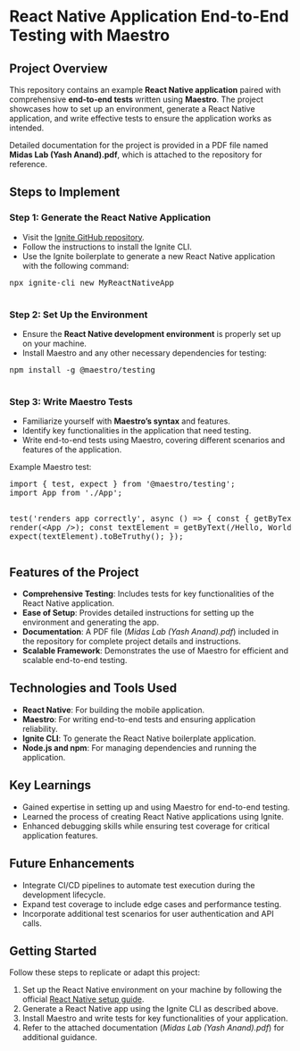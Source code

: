 <h1>React Native Application End-to-End Testing with Maestro</h1>

  <h2>Project Overview</h2>
    <p>
        This repository contains an example <strong>React Native application</strong> paired with comprehensive <strong>end-to-end tests</strong> written using <strong>Maestro</strong>. The project showcases how to set up an environment, generate a React Native application, and write effective tests to ensure the application works as intended. 
    </p>
    <p>
        Detailed documentation for the project is provided in a PDF file named <strong>Midas Lab (Yash Anand).pdf</strong>, which is attached to the repository for reference.
    </p>

  <h2>Steps to Implement</h2>
    <h3>Step 1: Generate the React Native Application</h3>
    <ul>
        <li>Visit the <a href="https://github.com/infinitered/ignite" target="_blank">Ignite GitHub repository</a>.</li>
        <li>Follow the instructions to install the Ignite CLI.</li>
        <li>Use the Ignite boilerplate to generate a new React Native application with the following command:</li>
    </ul>
    <pre>
npx ignite-cli new MyReactNativeApp
    </pre>
    <h3>Step 2: Set Up the Environment</h3>
    <ul>
        <li>Ensure the <strong>React Native development environment</strong> is properly set up on your machine.</li>
        <li>Install Maestro and any other necessary dependencies for testing:</li>
    </ul>
    <pre>
npm install -g @maestro/testing
    </pre>
    <h3>Step 3: Write Maestro Tests</h3>
    <ul>
        <li>Familiarize yourself with <strong>Maestro’s syntax</strong> and features.</li>
        <li>Identify key functionalities in the application that need testing.</li>
        <li>Write end-to-end tests using Maestro, covering different scenarios and features of the application.</li>
    </ul>
    <p>Example Maestro test:</p>
    <pre>
import { test, expect } from '@maestro/testing';
import App from './App';

test('renders app correctly', async () => {
    const { getByText } = render(&lt;App /&gt;);
    const textElement = getByText(/Hello, World!/i);
    expect(textElement).toBeTruthy();
});
    </pre>
    <h2>Features of the Project</h2>
    <ul>
        <li><strong>Comprehensive Testing</strong>: Includes tests for key functionalities of the React Native application.</li>
        <li><strong>Ease of Setup</strong>: Provides detailed instructions for setting up the environment and generating the app.</li>
        <li><strong>Documentation</strong>: A PDF file (<em>Midas Lab (Yash Anand).pdf</em>) included in the repository for complete project details and instructions.</li>
        <li><strong>Scalable Framework</strong>: Demonstrates the use of Maestro for efficient and scalable end-to-end testing.</li>
    </ul>
    <h2>Technologies and Tools Used</h2>
    <ul>
        <li><strong>React Native</strong>: For building the mobile application.</li>
        <li><strong>Maestro</strong>: For writing end-to-end tests and ensuring application reliability.</li>
        <li><strong>Ignite CLI</strong>: To generate the React Native boilerplate application.</li>
        <li><strong>Node.js and npm</strong>: For managing dependencies and running the application.</li>
    </ul>
    <h2>Key Learnings</h2>
    <ul>
        <li>Gained expertise in setting up and using Maestro for end-to-end testing.</li>
        <li>Learned the process of creating React Native applications using Ignite.</li>
        <li>Enhanced debugging skills while ensuring test coverage for critical application features.</li>
    </ul>
    <h2>Future Enhancements</h2>
    <ul>
        <li>Integrate CI/CD pipelines to automate test execution during the development lifecycle.</li>
        <li>Expand test coverage to include edge cases and performance testing.</li>
        <li>Incorporate additional test scenarios for user authentication and API calls.</li>
    </ul>
    <h2>Getting Started</h2>
    <p>Follow these steps to replicate or adapt this project:</p>
    <ol>
        <li>Set up the React Native environment on your machine by following the official <a href="https://reactnative.dev/docs/environment-setup" target="_blank">React Native setup guide</a>.</li>
        <li>Generate a React Native app using the Ignite CLI as described above.</li>
        <li>Install Maestro and write tests for key functionalities of your application.</li>
        <li>Refer to the attached documentation (<em>Midas Lab (Yash Anand).pdf</em>) for additional guidance.</li>
    </ol>

